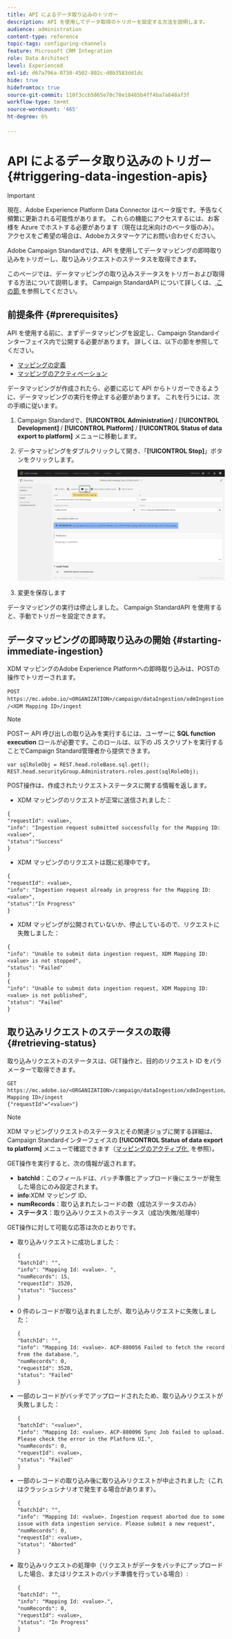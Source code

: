 ```yaml
---
title: API によるデータ取り込みのトリガー
description: API を使用してデータ取得のトリガーを設定する方法を説明します。
audience: administration
content-type: reference
topic-tags: configuring-channels
feature: Microsoft CRM Integration
role: Data Architect
level: Experienced
exl-id: d67a796a-0730-4502-802c-d0b3583dd1dc
hide: true
hidefromtoc: true
source-git-commit: 110f3ccb5865e70c78e18485b4ff4ba7a648af3f
workflow-type: tm+mt
source-wordcount: '465'
ht-degree: 6%

---
```


# API によるデータ取り込みのトリガー {#triggering-data-ingestion-apis}

>[!IMPORTANT]
>
>現在、Adobe Experience Platform Data Connector はベータ版です。予告なく頻繁に更新される可能性があります。 これらの機能にアクセスするには、お客様を Azure でホストする必要があります（現在は北米向けのベータ版のみ）。 アクセスをご希望の場合は、Adobeカスタマーケアにお問い合わせください。

Adobe Campaign Standardでは、API を使用してデータマッピングの即時取り込みをトリガーし、取り込みリクエストのステータスを取得できます。

このページでは、データマッピングの取り込みステータスをトリガーおよび取得する方法について説明します。 Campaign StandardAPI について詳しくは、[&#x200B; この節 &#x200B;](../../api/using/get-started-apis.md) を参照してください。

## 前提条件 {#prerequisites}

API を使用する前に、まずデータマッピングを設定し、Campaign Standardインターフェイス内で公開する必要があります。 詳しくは、以下の節を参照してください。

* [マッピングの定義](../../integrating/using/aep-mapping-definition.md)
* [マッピングのアクティベーション](../../integrating/using/aep-mapping-activation.md)

データマッピングが作成されたら、必要に応じて API からトリガーできるように、データマッピングの実行を停止する必要があります。 これを行うには、次の手順に従います。

1. Campaign Standardで、**[!UICONTROL Administration]** / **[!UICONTROL Development]** / **[!UICONTROL Platform]** / **[!UICONTROL Status of data export to platform]** メニューに移動します。

1. データマッピングをダブルクリックして開き、「**[!UICONTROL Stop]**」ボタンをクリックします。

   ![](assets/aep_datamapping_stop.png)

1. 変更を保存します

データマッピングの実行は停止しました。 Campaign StandardAPI を使用すると、手動でトリガーを設定できます。

## データマッピングの即時取り込みの開始 {#starting-immediate-ingestion}

XDM マッピングのAdobe Experience Platformへの即時取り込みは、POSTの操作でトリガーされます。

`POST https://mc.adobe.io/<ORGANIZATION>/campaign/dataIngestion/xdmIngestion/<XDM Mapping ID>/ingest`

>[!NOTE]
>
>POSTー API 呼び出しの取り込みを実行するには、ユーザーに **SQL function execution** ロールが必要です。このロールは、以下の JS スクリプトを実行することでCampaign Standard管理者から提供できます。
>
>```
>var sqlRoleObj = REST.head.roleBase.sql.get();
>REST.head.securityGroup.Administrators.roles.post(sqlRoleObj);
>```
>

POST操作は、作成されたリクエストステータスに関する情報を返します。

* XDM マッピングのリクエストが正常に送信されました：

```
{
"requestId": <value>,
"info": "Ingestion request submitted successfully for the Mapping ID: <value>",
"status":"Success"
}
```

* XDM マッピングのリクエストは既に処理中です。

```
{
"requestId": <value>,
"info": "Ingestion request already in progress for the Mapping ID: <value>",
"status":"In Progress"
}
```

* XDM マッピングが公開されていないか、停止しているので、リクエストに失敗しました：

```
{
"info": "Unable to submit data ingestion request, XDM Mapping ID: <value> is not stopped",
"status": "Failed"
}
{
"info": "Unable to submit data ingestion request, XDM Mapping ID: <value> is not published",
"status": "Failed"
}
```

## 取り込みリクエストのステータスの取得 {#retrieving-status}

取り込みリクエストのステータスは、GET操作と、目的のリクエスト ID をパラメーターで取得できます。

```
GET https://mc.adobe.io/<ORGANIZATION>/campaign/dataIngestion/xdmIngestion/<XDM Mapping ID>/ingest
{"requestId"="<value>"}
```

>[!NOTE]
>
>XDM マッピングリクエストのステータスとその関連ジョブに関する詳細は、Campaign Standardインターフェイスの **[!UICONTROL Status of data export to platform]** メニューで確認できます（[&#x200B; マッピングのアクティブ化 &#x200B;](../../integrating/using/aep-mapping-activation.md) を参照）。

GET操作を実行すると、次の情報が返されます。

* **batchId**：このフィールドは、バッチ準備とアップロード後にエラーが発生した場合にのみ設定されます。
* **info**:XDM マッピング ID、
* **numRecords**：取り込まれたレコードの数（成功ステータスのみ）
* **ステータス**：取り込みリクエストのステータス（成功/失敗/処理中）

GET操作に対して可能な応答は次のとおりです。

* 取り込みリクエストに成功しました：

  ```
  {
  "batchId": "",
  "info": "Mapping Id: <value>. ",
  "numRecords": 15,
  "requestId": 3520,
  "status": "Success"
  }
  ```

* 0 件のレコードが取り込まれましたが、取り込みリクエストに失敗しました：

  ```
  {
  "batchId": "",
  "info": "Mapping Id: <value>. ACP-880056 Failed to fetch the record from the database.",
  "numRecords": 0,
  "requestId": 3520,
  "status": "Failed"
  }
  ```

* 一部のレコードがバッチでアップロードされたため、取り込みリクエストが失敗しました：

  ```
  {
  "batchId": "<value>",
  "info": "Mapping Id: <value>. ACP-880096 Sync Job failed to upload. Please check the error in the Platform UI.",
  "numRecords": 0,
  "requestId": <value>,
  "status": "Failed"
  }
  ```

* 一部のレコードの取り込み後に取り込みリクエストが中止されました（これはクラッシュシナリオで発生する場合があります）。

  ```
  {
  "batchId": "",
  "info": "Mapping Id: <value>. Ingestion request aborted due to some issue with data ingestion service. Please submit a new request",
  "numRecords": 0,
  "requestId": <value>,
  "status": "Aborted"
  }
  ```

* 取り込みリクエストの処理中（リクエストがデータをバッチにアップロードした場合、またはリクエストのバッチ準備を行っている場合）:

  ```
  {
  "batchId": "",
  "info": "Mapping Id: <value>.",
  "numRecords": 0,
  "requestId": <value>,
  "status": "In Progress"
  }
  ```
